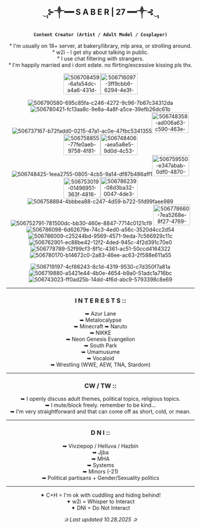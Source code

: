 <div align="center">

## ‿̩͙⊱༒︎━━ S A B E R | 27 ━━༒︎⊰‿̩͙

**`Content Creator (Artist / Adult Model / Cosplayer)`**

° I'm usually on 18+ server, at bakery/library, mlp area, or strolling around.  
° w2i - I get shy about talking in public.   
° I use chat filtering with strangers.  
° I'm happily married and i dont edate. no flirting/excessive kissing pls thx.  


<img width="99" height="56" alt="506708459-6afa54dc-a4a6-431d-824e-2d1240202a9c" src="https://github.com/user-attachments/assets/d8c5d5bf-fa7e-45ff-8768-0b1df6a74ee1" /><img width="99" height="56" alt="506716097-3ff9cbb6-6294-4e3f-b1e6-9e79e5190964" src="https://github.com/user-attachments/assets/a57e0762-a95b-445d-a10d-7a89291b2a80" />  

![506790580-695c85fa-c246-4272-9c96-7b67c34312da](https://github.com/user-attachments/assets/36974461-f8fe-4304-b8f0-5bad7997aa8c)![506780421-fc13aa8c-9e8a-4a8f-a5ce-39efb26dc61b](https://github.com/user-attachments/assets/14804eef-4a9c-46a7-9785-19a5cabb3c6b)![506737167-b72fadd0-0215-47a1-ac0e-47fbc5341355](https://github.com/user-attachments/assets/1a27aae4-b8a2-4c6b-803a-fc7e27c23789)<img width="99" height="55" alt="506748358-ad006a63-c590-463e-a739-24e73e2734e5" src="https://github.com/user-attachments/assets/109f6f7e-1e67-4b77-b10f-4555ddd21d40" />  
<img width="99" height="56" alt="506758855-77fe0aeb-9758-4f81-85d6-d25b04cb003e" src="https://github.com/user-attachments/assets/30d09c2c-262d-460d-b7df-459a30fadfc3" /><img width="99" height="56" alt="506748406-aea5a8e5-9d0d-4c53-aa71-585a05129467" src="https://github.com/user-attachments/assets/2b051474-ea30-4653-af73-92e6f4a55d8a" />![506748425-1eea2755-0805-4cb5-9a14-df87b486aff1](https://github.com/user-attachments/assets/de3240e9-6e98-4c4a-a819-db8e6e8d31d2)<img width="99" height="56" alt="506759550-e347abab-0df0-4870-8d03-973db7a17304" src="https://github.com/user-attachments/assets/6800b683-2ac3-499f-97b1-cbc336fc7c73" /><img width="99" height="55" alt="506753019-01496951-363f-4816-a0ab-c5ef4ad6e8d6" src="https://github.com/user-attachments/assets/9579a4d7-775c-4397-a48c-710f2a7ea358" /><img width="99" height="56" alt="506786239-08d3ba32-0047-4de3-aaaa-2bdb624cd143" src="https://github.com/user-attachments/assets/5b1db5e0-167e-4439-844d-c874ec608d82" />  
![506758884-4bbbea88-c247-4d59-b722-5fd99faee989](https://github.com/user-attachments/assets/c6f3bf36-7624-463f-84d9-3da5861b9b7a)![506752791-781500dc-bb30-460e-8847-7714c0121cf9](https://github.com/user-attachments/assets/ab4d0e2f-7e91-4343-acd1-55804090c9c4)
<img width="99" height="55" alt="506778660-7ea5268e-8f27-4769-aa04-82ee9f01e4ac" src="https://github.com/user-attachments/assets/fe4e8b97-6ec9-4a3a-abc3-8015f18930b1" />![506786098-6d62679e-74c3-4ed0-a56c-3520d4cc2d54](https://github.com/user-attachments/assets/e81f3df1-3d49-45c6-9876-61eda58902c3)![506786009-c25244bd-9569-4571-9eda-7c566929c11c](https://github.com/user-attachments/assets/14e2a4cd-7f30-452f-870c-da2fc1913a51)  
![506762901-ec88be42-12f2-4ded-945c-4f2d391c70e0](https://github.com/user-attachments/assets/a608848d-9217-423a-9e09-33d8aa0b28bd)![506778789-52f99cf3-8f1c-4361-ac51-50ccd4164322](https://github.com/user-attachments/assets/1ae2452a-e7bc-4cbd-82ee-b1b2e1b81df4)![506780170-b14672c0-2a83-46ee-ac63-2f588e611a55](https://github.com/user-attachments/assets/89cd75bc-77c3-47d3-85a6-285bbe66e26b)  

![506719197-4cf86243-8c1d-4319-9530-c7d350f7a81a](https://github.com/user-attachments/assets/11a8fa56-52a3-4d29-8226-44f2df7add68)![506719880-a5421e44-4b0e-4654-b9a0-51adc1a716bc](https://github.com/user-attachments/assets/04c4a4e4-3f55-4b9b-a052-00dcda564eb9)![506743023-ff0ad25b-14dd-4f6d-abc9-5793398c8e69](https://github.com/user-attachments/assets/333e9531-a958-4806-bcec-45c4be62959c)



---

### **I N T E R E S T S ::**
➥ Azur Lane  
➥ Metalocalypse  
➥ Minecraft
➥ Naruto  
➥ NIKKE  
➥ Neon Genesis Evangelion  
➥ South Park  
➥ Umamusume  
➥ Vocaloid  
➥ Wrestling (WWE, AEW, TNA, Stardom)  

---

### **CW / TW ::**
➥ I openly discuss adult themes, political topics, religious topics.  
➥ I mute/block freely. remember to be kind...  
➥ I'm very straightforward and that can come off as short, cold, or mean.  

---

### **D N I ::**
➥ Vivziepop / Helluva / Hazbin  
➥ Jjba  
➥ MHA  
➥ Systems  
➥ Minors (-21)  
➥ Political partisans + Gender/Sexuality politics  

---

✦ C+H = I'm ok with cuddling and hiding behind!  
✦ w2i = Whisper to Interact  
✦ DNI = Do Not Interact  

*✰ Last updated 10.28.2025 ✰*

</div>

